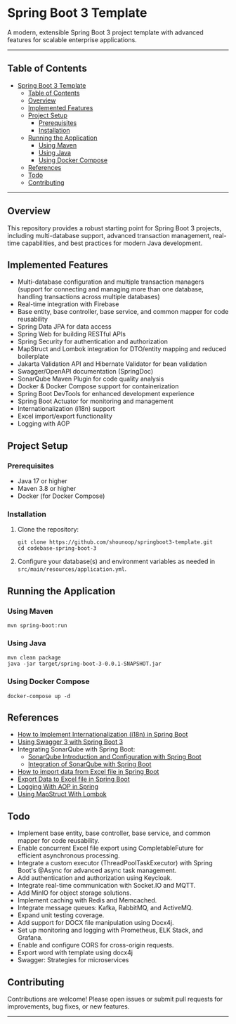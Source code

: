 # Spring Boot 3 Template

A modern, extensible Spring Boot 3 project template with advanced features for scalable enterprise applications.

---

## Table of Contents
- [Spring Boot 3 Template](#spring-boot-3-template)
  - [Table of Contents](#table-of-contents)
  - [Overview](#overview)
  - [Implemented Features](#implemented-features)
  - [Project Setup](#project-setup)
    - [Prerequisites](#prerequisites)
    - [Installation](#installation)
  - [Running the Application](#running-the-application)
    - [Using Maven](#using-maven)
    - [Using Java](#using-java)
    - [Using Docker Compose](#using-docker-compose)
  - [References](#references)
  - [Todo](#todo)
  - [Contributing](#contributing)

---

## Overview
This repository provides a robust starting point for Spring Boot 3 projects, including multi-database support, advanced transaction management, real-time capabilities, and best practices for modern Java development.

## Implemented Features
- Multi-database configuration and multiple transaction managers (support for connecting and managing more than one database, handling transactions across multiple databases)
- Real-time integration with Firebase
- Base entity, base controller, base service, and common mapper for code reusability
- Spring Data JPA for data access
- Spring Web for building RESTful APIs
- Spring Security for authentication and authorization
- MapStruct and Lombok integration for DTO/entity mapping and reduced boilerplate
- Jakarta Validation API and Hibernate Validator for bean validation
- Swagger/OpenAPI documentation (SpringDoc)
- SonarQube Maven Plugin for code quality analysis
- Docker & Docker Compose support for containerization
- Spring Boot DevTools for enhanced development experience
- Spring Boot Actuator for monitoring and management
- Internationalization (i18n) support
- Excel import/export functionality
- Logging with AOP

## Project Setup
### Prerequisites
- Java 17 or higher
- Maven 3.8 or higher
- Docker (for Docker Compose)

### Installation
1. Clone the repository:
   ```shell
   git clone https://github.com/shounoop/springboot3-template.git
   cd codebase-spring-boot-3
   ```
2. Configure your database(s) and environment variables as needed in `src/main/resources/application.yml`.

## Running the Application
### Using Maven
```shell
mvn spring-boot:run
```

### Using Java
```shell
mvn clean package
java -jar target/spring-boot-3-0.0.1-SNAPSHOT.jar
```

### Using Docker Compose
```shell
docker-compose up -d
```

## References
- [How to Implement Internationalization (i18n) in Spring Boot](https://medium.com/@AlexanderObregon/how-to-implement-internationalization-i18n-in-spring-boot-aea2c62c1bfa)
- [Using Swagger 3 with Spring Boot 3](https://www.bezkoder.com/spring-boot-swagger-3/?__cf_chl_tk=H7lF7qCwws2LOul_nVp36MPgmCCdPMjo4HtsvwERhpE-1734493690-1.0.1.1-c2FoQOS9_7UG6qU4sDjL775zZFSYzCzFA.dS4XKR2g4)
- Integrating SonarQube with Spring Boot:
  - [SonarQube Introduction and Configuration with Spring Boot](https://medium.com/@salvipriya97/sonarqube-introduction-and-configuration-with-spring-boot-project-6fb92f4fe268)
  - [Integration of SonarQube with Spring Boot](https://www.geeksforgeeks.org/integration-of-sonarqube-with-springboot/)
- [How to import data from Excel file in Spring Boot](https://springjava.com/spring-boot/how-to-import-data-from-excel-file-in-spring-boot)
- [Export Data to Excel file in Spring Boot](https://springjava.com/spring-boot/export-data-to-excel-file-in-spring-boot)
- [Logging With AOP in Spring](https://www.baeldung.com/spring-aspect-oriented-programming-logging)
- [Using MapStruct With Lombok](https://www.baeldung.com/java-mapstruct-lombok)

## Todo
- Implement base entity, base controller, base service, and common mapper for code reusability.
- Enable concurrent Excel file export using CompletableFuture for efficient asynchronous processing.
- Integrate a custom executor (ThreadPoolTaskExecutor) with Spring Boot's @Async for advanced async task management.
- Add authentication and authorization using Keycloak.
- Integrate real-time communication with Socket.IO and MQTT.
- Add MinIO for object storage solutions.
- Implement caching with Redis and Memcached.
- Integrate message queues: Kafka, RabbitMQ, and ActiveMQ.
- Expand unit testing coverage.
- Add support for DOCX file manipulation using Docx4j.
- Set up monitoring and logging with Prometheus, ELK Stack, and Grafana.
- Enable and configure CORS for cross-origin requests.
- Export word with template using docx4j
- Swagger: Strategies for microservices

## Contributing
Contributions are welcome! Please open issues or submit pull requests for improvements, bug fixes, or new features.

---
